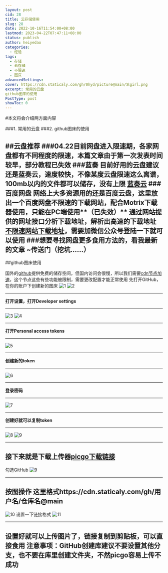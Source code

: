 ```yaml
---
layout: post
cid: 28
title: 云存储使用
slug: 28
date: 2022-10-16T11:54:00+08:00
lastmod: 2023-04-22T07:47:11+08:00
status: publish
author: heiyedao
categories: 
  - 经验
tags: 
  - 存储
  - 云存储
  - 不限速
  - 图床
advancedSettings: 
cover: https://cdn.staticaly.com/gh/0hyd/picture@main/笨girl.png
excerpt: 常用的云盘
github图床的使用
PostType: post
showToc: 0
---
```



#本文将会介绍两方面内容

###1. 常用的云盘
###2. github图床的使用

<!--more-->
##云盘推荐
###04.22目前网盘进入限速期，各家网盘都有不同程度的限速，本篇文章由于第一次发表时间较早，部分教程已失效
###蓝奏
目前好用的云盘建议还是蓝奏云，速度较快，不像某度云盘限速这么离谱，100mb以内的文件都可以储存，没有上限
[蓝奏云][1]
###百度网盘
网络上大多资源用的还是百度云盘，这里放出一个百度网盘不限速的下载网站，配合Motrix下载器使用，只能在PC端使用**（已失效）**
通过网站提供的网址接口分析下载地址，解析出高速的下载地址
[不限速网站下载地址][2]，需要加微信公众号登陆一下就可以使用
###想要寻找网盘更多食用方法的，看我最新的文章 ~传送门（挖坑……）
----------

##github图床使用

国外的[github][3]提供免费的储存空间，但国内访问会很慢，所以我们需要[cdn节点加速][4]，这个节点这些有些功能被限制，需要更改配置才能正常使用
先打开GitHub，在你的账户下创建新的图床
![1][5]
![2][6]


----------


**打开设置，打开Developer settings**


----------

![3][7]
![4][8]


----------
**打开Personal access tokens**

----------

![5][9]

----------

**创建新的token**

----------

![6][10]


----------

**登录密码**

----------

![7][11]


----------

**创建好就可以复制token**

----------

![8][12]
![9][13]


----------

接下来就是下载上传器[picgo下载链接][14]
----------
勾选GitHub
![9][15]

----------

**按图操作** 这里格式https://cdn.staticaly.com/gh/用户名/仓库名@main
----------


![10][16]
设置一下链接格式
![11][17]

----------

**设置好就可以上传图片了，链接复制到剪贴板，可以直接食用**
注意事项：GitHub创建库建议不要设置其他分支，也不要在库里创建文件夹，不然picgo容易上传不成功
----------


  [1]: https://www.lanzou.com/
  [2]: https://www.kelongwo.com/Resource_function/pan/baidu/
  [3]: https://github.com/
  [4]: https://statically.io/
  [5]: https://cdn.staticaly.com/gh/0hyd/picture@main/QQ%E6%88%AA%E5%9B%BE20221016111003.png
  [6]: https://cdn.staticaly.com/gh/0hyd/picture@main/QQ%E6%88%AA%E5%9B%BE20221016111125.png
  [7]: https://cdn.staticaly.com/gh/0hyd/picture@main/QQ%E6%88%AA%E5%9B%BE20221016112149.png
  [8]: https://cdn.staticaly.com/gh/0hyd/picture@main/QQ%E6%88%AA%E5%9B%BE20221016112230.png
  [9]: https://cdn.staticaly.com/gh/0hyd/picture@main/QQ%E6%88%AA%E5%9B%BE20221016112400.png
  [10]: https://cdn.staticaly.com/gh/0hyd/picture@main/QQ%E6%88%AA%E5%9B%BE20221016112411.png
  [11]: https://cdn.staticaly.com/gh/0hyd/picture@main/QQ%E6%88%AA%E5%9B%BE20221016112439.png
  [12]: https://cdn.staticaly.com/gh/0hyd/picture@main/QQ%E6%88%AA%E5%9B%BE20221016112648.png
  [13]: https://cdn.staticaly.com/gh/0hyd/picture@main/QQ%E6%88%AA%E5%9B%BE20221016112849.png
  [14]: https://picgo-1251750343.cos.ap-chengdu.myqcloud.com/2.3.1-beta.5/PicGo-Setup-2.3.1-beta.5.exe
  [15]: https://cdn.staticaly.com/gh/0hyd/picture@main/QQ%E6%88%AA%E5%9B%BE20221016114644.png
  [16]: https://cdn.staticaly.com/gh/0hyd/picture@main/QQ%E6%88%AA%E5%9B%BE20221016113252.png
  [17]: https://cdn.staticaly.com/gh/0hyd/picture@main/QQ%E6%88%AA%E5%9B%BE20221016115127.png